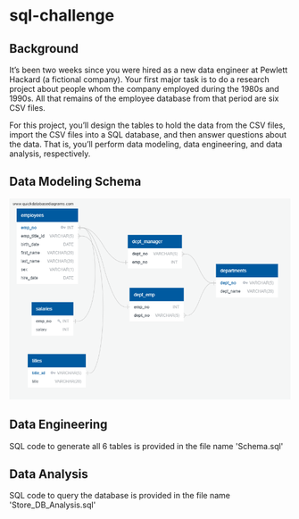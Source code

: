 # sql-challenge

## Background
It’s been two weeks since you were hired as a new data engineer at Pewlett Hackard (a fictional company). Your first major task is to do a research project about people whom the company employed during the 1980s and 1990s. All that remains of the employee database from that period are six CSV files.

For this project, you’ll design the tables to hold the data from the CSV files, import the CSV files into a SQL database, and then answer questions about the data. That is, you’ll perform data modeling, data engineering, and data analysis, respectively.

## Data Modeling Schema
![image failed to load](DB_Scheme.Pewlett_Hackard_Employees_1980to2000.png)

## Data Engineering
SQL code to generate all 6 tables is provided in the file name 'Schema.sql'

## Data Analysis
SQL code to query the database is provided in the file name 'Store_DB_Analysis.sql'
